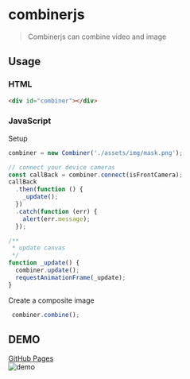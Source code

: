 # combinerjs
> Combinerjs can combine video and image
## Usage
### HTML
```html
<div id="combiner"></div>
```
### JavaScript
Setup
```js
combiner = new Combiner('./assets/img/mask.png');

// connect your device cameras
const callBack = combiner.connect(isFrontCamera);
callBack
  .then(function () {
    _update();
  })
  .catch(function (err) {
    alert(err.message);
  });

/**
 * update canvas
 */
function _update() {
  combiner.update();
  requestAnimationFrame(_update);
}
```
Create a composite image
```js
 combiner.combine();
```

## DEMO
 [GitHub Pages](https://kouqux.github.io/combinerjs/)  
![demo](https://github.com/kouqux/combinerjs/blob/master/docs/assets/img/demo.jpg)

